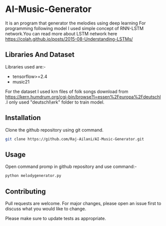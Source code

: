 # AI-Music-Generator

It is an program that generator the melodies using deep learning 
For programming following model I used simple concept of RNN-LSTM network.You can read more about LSTM network here https://colah.github.io/posts/2015-08-Understanding-LSTMs/

## Libraries And Dataset
Libraries used are:-
<ul>
  <li>tensorflow>=2.4
  <li>music21
</ul>

For the dataset I used krn files of folk songs download from https://kern.humdrum.org/cgi-bin/browse?l=essen%2Feuropa%2Fdeutschl .I only used "deutschl\erk" folder to train model.

## Installation

Clone the github repository using git command.

```bash
git clone https://github.com/Raj-Ailani/AI-Music-Generator.git
```

## Usage
Open command promp in github repository and use command:-

```bash
python melodygenerator.py
```

## Contributing
Pull requests are welcome. For major changes, please open an issue first to discuss what you would like to change.

Please make sure to update tests as appropriate.


